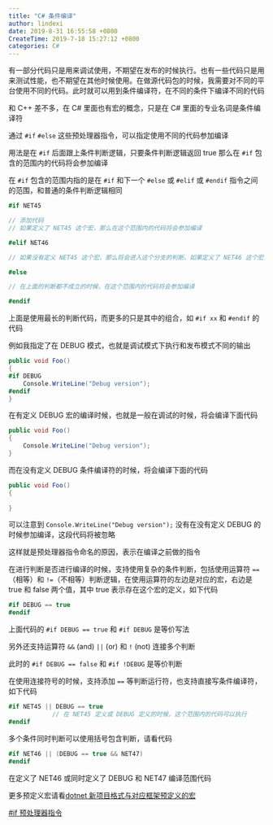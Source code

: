 ```yaml
---
title: "C# 条件编译"
author: lindexi
date: 2019-8-31 16:55:58 +0800
CreateTime: 2019-7-18 15:27:12 +0800
categories: C#
---
```


有一部分代码只是用来调试使用，不期望在发布的时候执行。也有一些代码只是用来测试性能，也不期望在其他时候使用。在做源代码包的时候，我需要对不同的平台使用不同的代码。此时就可以用到条件编译符，在不同的条件下编译不同的代码

<!--more-->



和 C++ 差不多，在 C# 里面也有宏的概念，只是在 C# 里面的专业名词是条件编译符

通过 `#if` `#else` 这些预处理器指令，可以指定使用不同的代码参加编译

用法是在 `#if` 后面跟上条件判断逻辑，只要条件判断逻辑返回 true 那么在 `#if` 包含的范围内的代码将会参加编译

在 `#if` 包含的范围内指的是在 `#if` 和下一个 `#else` 或 `#elif` 或 `#endif` 指令之间的范围，和普通的条件判断逻辑相同

```csharp
#if NET45

// 添加代码
// 如果定义了 NET45 这个宏，那么在这个范围内的代码将会参加编译

#elif NET46

// 如果没有定义 NET45 这个宏，那么将会进入这个分支的判断，如果定义了 NET46 这个宏那么在这个范围内的代码将会参加编译

#else 

// 在上面的判断都不成立的时候，在这个范围内的代码将会参加编译

#endif
```

上面是使用最长的判断代码，而更多的只是其中的组合，如 `#if xx` 和 `#endif` 的代码

例如我指定了在 DEBUG 模式，也就是调试模式下执行和发布模式不同的输出

```csharp
public void Foo()
{
#if DEBUG
    Console.WriteLine("Debug version");
#endif
}
```

在有定义 DEBUG 宏的编译时候，也就是一般在调试的时候，将会编译下面代码

```csharp
public void Foo()
{
    Console.WriteLine("Debug version");
}
```

而在没有定义 DEBUG 条件编译符的时候，将会编译下面的代码

```csharp
public void Foo()
{
    
}
```

可以注意到 `Console.WriteLine("Debug version");` 没有在没有定义 DEBUG 的时候参加编译，这段代码将被忽略

这样就是预处理器指令命名的原因，表示在编译之前做的指令

在进行判断是否进行编译的时候，支持使用复杂的条件判断，包括使用运算符 `==`（相等）和 `!=`（不相等）判断逻辑，在使用运算符的左边是对应的宏，右边是 true 和 false 两个值，其中 true 表示存在这个宏的定义，如下代码

```csharp
#if DEBUG == true
#endif
```

上面代码的 `#if DEBUG == true` 和 `#if DEBUG` 是等价写法

另外还支持运算符 `&&` (and) `||` (or) 和 `!` (not) 连接多个判断

此时的 `#if DEBUG == false` 和 `#if !DEBUG` 是等价判断

在使用连接符号的时候，支持添加 `==` 等判断运行符，也支持直接写条件编译符，如下代码

```csharp
#if NET45 || DEBUG == true
            // 在 NET45 定义或 DEBUG 定义的时候，这个范围内的代码可以执行
#endif
```

多个条件同时判断可以使用括号包含判断，请看代码

```csharp
#if NET46 || (DEBUG == true && NET47)
#endif
```

在定义了 NET46 或同时定义了 DEBUG 和 NET47 编译范围代码

更多预定义宏请看[dotnet 新项目格式与对应框架预定义的宏](https://blog.lindexi.com/post/dotnet-%E6%96%B0%E9%A1%B9%E7%9B%AE%E6%A0%BC%E5%BC%8F%E4%B8%8E%E5%AF%B9%E5%BA%94%E6%A1%86%E6%9E%B6%E9%A2%84%E5%AE%9A%E4%B9%89%E7%9A%84%E5%AE%8F.html )

[#if 预处理器指令](https://docs.microsoft.com/zh-cn/dotnet/csharp/language-reference/preprocessor-directives/preprocessor-if )

